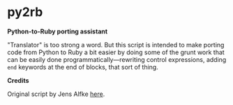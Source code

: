 py2rb
=====

**Python-to-Ruby porting assistant**

"Translator" is too strong a word.  But this script is intended to
make porting code from Python to Ruby a bit easier by doing some of
the grunt work that can be easily done
programmatically&mdash;rewriting control expressions, adding `end`
keywords at the end of blocks, that sort of thing.

**Credits**

Original script by Jens Alfke [here](http://snej.github.io/2010/05/01/py2rb:-A-Python-to-Ruby-Porting-Assistant/).
